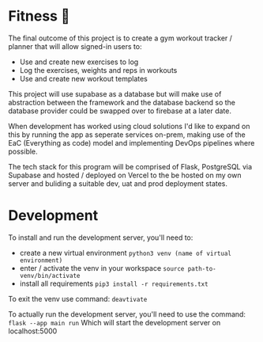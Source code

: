 # Fitness 💯

The final outcome of this project is to create a gym workout tracker / planner that will allow signed-in users to:
* Use and create new exercises to log
* Log the exercises, weights and reps in workouts
* Use and create new workout templates

This project will use supabase as a database but will make use of abstraction between the framework and the database backend so the database provider could be swapped over to firebase at a later date.

When development has worked using cloud solutions I'd like to expand on this by running the app as seperate services on-prem, making use of the EaC (Everything as code) model and implementing DevOps pipelines where possible.

The tech stack for this program will be comprised of Flask, PostgreSQL via Supabase and hosted / deployed on Vercel to the be hosted on my own server and buliding a suitable dev, uat and prod deployment states.


# Development
To install and run the development server, you'll need to:
* create a new virtual environment
```python3 venv (name of virtual environment)```
* enter / activate the venv in your workspace
```source path-to-venv/bin/activate```
* install all requirements
```pip3 install -r requirements.txt```

To exit the venv use command:
```deavtivate```

To actually run the development server, you'll need to use the command:
```flask --app main run```
Which will start the development server on localhost:5000
